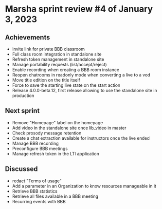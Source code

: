 # Marsha sprint review #4 of January 3, 2023

## Achievements

- Invite link for private BBB classroom
- Full class room integration in standalone site
- Refresh token management in standalone site
- Manage portability requests (list/accept/reject)
- Enable recording when creating a BBB room instance
- Reopen chatrooms in readonly mode when converting a live to a vod
- Move title edition on the title itself
- Force to save the starting live state on the start action
- Release 4.0.0-beta.12, first release allowing to use the standalone site in production


## Next sprint

- Remove "Homepage" label on the homepage
- Add video in the standalone site once lib_video in master
- Check prosody message retention
- Create a chat extraction available for instructors once the live ended
- Manage BBB recording
- Preconfigure BBB meetings
- Manage refresh token in the LTI application

## Discussed

- redact "Terms of usage"
- Add a parameter in an Organization to know resources manageable in it
- Retrieve BBB statistics
- Retrieve all files available in a BBB meeting
- Recurring events with BBB